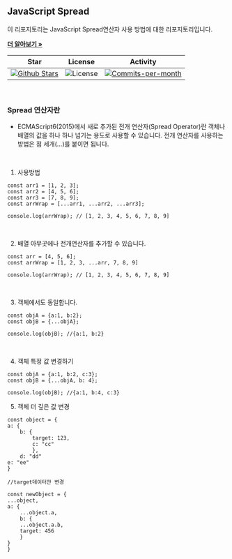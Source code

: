 ## JavaScript Spread

이 리포지토리는 JavaScript Spread연산자 사용 방법에 대한 리포지토리입니다. <br />

<a href="https://github.com/devncore/devncore"><strong>더 알아보기 »</strong></a>
 
| Star | License | Activity |
|:----:|:-------:|:--------:|
| <a href="https://github.com/devncore/docs/stargazers"><img src="https://img.shields.io/github/stars/devncore/docs" alt="Github Stars"></a> | <img src="https://img.shields.io/github/license/devncore/docs" alt="License"> | <a href="https://github.com/devncore/docs/pulse"><img src="https://img.shields.io/github/commit-activity/m/devncore/docs" alt="Commits-per-month"></a> |

<br />
 
### Spread 연산자란
- ECMAScript6(2015)에서 새로 추가된 전개 연산자(Spread Operator)란 객체나 배열의 값을 하나 하나 넘기는 용도로 사용할 수 있습니다. 전개 연산자를 사용하는 방법은 점 세개(...)를 붙이면 됩니다.

<br />

1. 사용방법
```
const arr1 = [1, 2, 3];
const arr2 = [4, 5, 6];
const arr3 = [7, 8, 9];
const arrWrap = [...arr1, ...arr2, ...arr3];

console.log(arrWrap); // [1, 2, 3, 4, 5, 6, 7, 8, 9]
```

<br />

2. 배열 아무곳에나 전개연산자를 추가할 수 있습니다.
```
const arr = [4, 5, 6];
const arrWrap = [1, 2, 3, ...arr, 7, 8, 9]

console.log(arrWrap); // [1, 2, 3, 4, 5, 6, 7, 8, 9]
```

<br />

3. 객체에서도 동일합니다.
```
const objA = {a:1, b:2};
const objB = {...objA};

console.log(objB); //{a:1, b:2}
```

<br />

4. 객체 특정 값 변경하기
```
const objA = {a:1, b:2, c:3};
const objB = {...objA, b: 4};

console.log(objB); //{a:1, b:4, c:3}
```

5. 객체 더 깊은 값 변경
```
const object = {
a: {
    b: {
        target: 123,
        c: "cc"
        },
    d: "dd"
e: "ee"
}

//target데이터만 변경

const newObject = {
...object,
a: {
    ...object.a,
    b: {
    ...object.a.b,
    target: 456
    }
}
}
```



